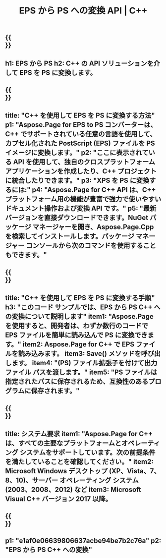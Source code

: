 ﻿---
translation: true
template: /_templates/_conversion-child-cpp.md
title: EPS から PS への変換 API | C++
url: /cpp/conversion/eps-to-ps/
description: Aspose.Page for C++ API ソリューションが提供する EPS から PS への変換。 Windows 32 ビット、Windows 64 ビット、および Linux 64 ビットの C++ ランタイム環境で動作します。
informat: EPS
outformat: PS
otherformats: XPS PS
---

{{<section banner>}}
---
h1: EPS から PS
h2: C++ の API ソリューションを介して EPS を PS に変換します。
---

{{<section overview>}}
---
title: "C++ を使用して EPS を PS に変換する方法"
p1: "Aspose.Page for EPS to PS コンバーターは、C++ でサポートされている任意の言語を使用して、カプセル化された PostScript (EPS) ファイルを PS イメージに変換します。"
p2: "ここに表示されている API を使用して、独自のクロスプラットフォーム アプリケーションを作成したり、C++ プロジェクトに統合したりできます。"
p3: "XPS を PS に変換するには:"
p4: "Aspose.Page for C++ API は、C++ プラットフォーム用の機能が豊富で強力で使いやすいドキュメント操作および変換 API です。"
p5: "最新バージョンを直接ダウンロードできます。NuGet パッケージ マネージャーを開き、Aspose.Page.Cpp を検索してインストールします。パッケージ マネージャー コンソールから次のコマンドを使用することもできます。"
---

{{<section feature1>}}
---
title: "C++ を使用して EPS を PS に変換する手順"
h3: "このコード サンプルでは、​​EPS から PS C++ への変換について説明します"
item1: "Aspose.Page を使用すると、開発者は、わずか数行のコードで EPS ファイルを簡単に読み込んで PS に変換できます。"
item2: Aspose.Page for C++ で EPS ファイルを読み込みます。
item3: Save() メソッドを呼び出します。
item4: "(PS) ファイル拡張子を付けて出力ファイル パスを渡します。"
item5: "PS ファイルは指定されたパスに保存されるため、互換性のあるプログラムに保存されます。"
---

{{<section feature2>}}
---
title: システム要求
item1: "Aspose.Page for C++ は、すべての主要なプラットフォームとオペレーティング システムをサポートしています。次の前提条件を満たしていることを確認してください。"
item2: Microsoft Windows デスクトップ (XP、Vista、7、8、10)、サーバー オペレーティング システム (2003、2008、2012) など
item3: Microsoft Visual C++ バージョン 2017 以降。
---

{{<section gist>}}
---
p1: "e1af0e06639806637acbe94be7b2c76a"
p2: "EPS から PS C++ への変換"
---
